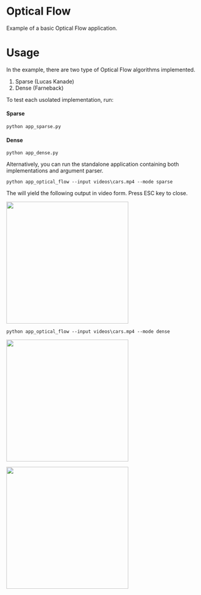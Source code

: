 # Optical Flow
Example of a basic Optical Flow application.


Usage
====

In the example, there are two type of Optical Flow algorithms implemented. 

1. Sparse (Lucas Kanade)
2. Dense (Farneback)

To test each usolated implementation, run:

#### Sparse
```
python app_sparse.py
```

#### Dense
```
python app_dense.py
```

Alternatively, you can run the standalone application containing both implementations and argument parser. 

```
python app_optical_flow --input videos\cars.mp4 --mode sparse
```

The will yield the following output in video form. Press ESC key to close.

<a href="https://raw.githubusercontent.com/valbertoenoc/optical_flow/images/sparse.png"><img src="https://raw.githubusercontent.com/valbertoenoc/optical_flow/images/sparse.png" width=320></a>


```
python app_optical_flow --input videos\cars.mp4 --mode dense
```

<a href="https://raw.githubusercontent.com/valbertoenoc/optical_flow/images/dense_flowgrid.png"><img src="https://raw.githubusercontent.com/valbertoenoc/optical_flow/images/dense_flowgrid.png" width=320></a>

<a href="https://raw.githubusercontent.com/valbertoenoc/optical_flow/images/dense_colorcoded.png"><img src="https://raw.githubusercontent.com/valbertoenoc/optical_flow/images/dense_colorcoded.png" width=320></a>

